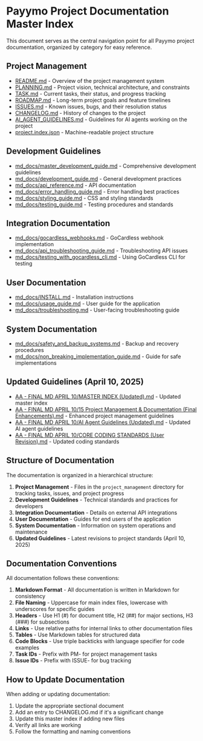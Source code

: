 # Payymo Project Documentation Master Index

This document serves as the central navigation point for all Payymo project documentation, organized by category for easy reference.

## Project Management

- [README.md](./README.md) - Overview of the project management system
- [PLANNING.md](./PLANNING.md) - Project vision, technical architecture, and constraints
- [TASK.md](./TASK.md) - Current tasks, their status, and progress tracking
- [ROADMAP.md](./ROADMAP.md) - Long-term project goals and feature timelines
- [ISSUES.md](./ISSUES.md) - Known issues, bugs, and their resolution status
- [CHANGELOG.md](./CHANGELOG.md) - History of changes to the project
- [AI_AGENT_GUIDELINES.md](./AI_AGENT_GUIDELINES.md) - Guidelines for AI agents working on the project
- [project.index.json](./project.index.json) - Machine-readable project structure

## Development Guidelines

- [md_docs/master_development_guide.md](../md_docs/master_development_guide.md) - Comprehensive development guidelines
- [md_docs/development_guide.md](../md_docs/development_guide.md) - General development practices
- [md_docs/api_reference.md](../md_docs/api_reference.md) - API documentation
- [md_docs/error_handling_guide.md](../md_docs/error_handling_guide.md) - Error handling best practices
- [md_docs/styling_guide.md](../md_docs/styling_guide.md) - CSS and styling standards
- [md_docs/testing_guide.md](../md_docs/testing_guide.md) - Testing procedures and standards

## Integration Documentation

- [md_docs/gocardless_webhooks.md](../md_docs/gocardless_webhooks.md) - GoCardless webhook implementation
- [md_docs/api_troubleshooting_guide.md](../md_docs/api_troubleshooting_guide.md) - Troubleshooting API issues
- [md_docs/testing_with_gocardless_cli.md](../md_docs/testing_with_gocardless_cli.md) - Using GoCardless CLI for testing

## User Documentation

- [md_docs/INSTALL.md](../md_docs/INSTALL.md) - Installation instructions
- [md_docs/usage_guide.md](../md_docs/usage_guide.md) - User guide for the application
- [md_docs/troubleshooting.md](../md_docs/troubleshooting.md) - User-facing troubleshooting guide

## System Documentation

- [md_docs/safety_and_backup_systems.md](../md_docs/safety_and_backup_systems.md) - Backup and recovery procedures
- [md_docs/non_breaking_implementation_guide.md](../md_docs/non_breaking_implementation_guide.md) - Guide for safe implementations

## Updated Guidelines (April 10, 2025)

- [AA - FINAL MD APRIL 10/MASTER INDEX (Updated).md](../AA%20-%20FINAL%20MD%20APRIL%2010/MASTER%20INDEX%20(Updated).md) - Updated master index
- [AA - FINAL MD APRIL 10/15 Project Management & Documentation (Final Enhancements).md](../AA%20-%20FINAL%20MD%20APRIL%2010/15%20Project%20Management%20%26%20Documentation%20(Final%20Enhancements).md) - Enhanced project management guidelines
- [AA - FINAL MD APRIL 10/AI Agent Guidelines (Updated).md](../AA%20-%20FINAL%20MD%20APRIL%2010/AI%20Agent%20Guidelines%20(Updated).md) - Updated AI agent guidelines
- [AA - FINAL MD APRIL 10/CORE CODING STANDARDS (User Revision).md](../AA%20-%20FINAL%20MD%20APRIL%2010/CORE%20CODING%20STANDARDS%20(User%20Revision).md) - Updated coding standards

## Structure of Documentation

The documentation is organized in a hierarchical structure:

1. **Project Management** - Files in the `project_management` directory for tracking tasks, issues, and project progress
2. **Development Guidelines** - Technical standards and practices for developers
3. **Integration Documentation** - Details on external API integrations
4. **User Documentation** - Guides for end users of the application
5. **System Documentation** - Information on system operations and maintenance
6. **Updated Guidelines** - Latest revisions to project standards (April 10, 2025)

## Documentation Conventions

All documentation follows these conventions:

1. **Markdown Format** - All documentation is written in Markdown for consistency
2. **File Naming** - Uppercase for main index files, lowercase with underscores for specific guides
3. **Headers** - Use H1 (#) for document title, H2 (##) for major sections, H3 (###) for subsections
4. **Links** - Use relative paths for internal links to other documentation files
5. **Tables** - Use Markdown tables for structured data
6. **Code Blocks** - Use triple backticks with language specifier for code examples
7. **Task IDs** - Prefix with PM- for project management tasks
8. **Issue IDs** - Prefix with ISSUE- for bug tracking

## How to Update Documentation

When adding or updating documentation:

1. Update the appropriate sectional document
2. Add an entry to CHANGELOG.md if it's a significant change
3. Update this master index if adding new files
4. Verify all links are working
5. Follow the formatting and naming conventions
